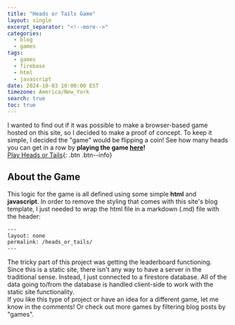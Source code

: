 ```yaml
---
title: "Heads or Tails Game"
layout: single
excerpt_separator: "<!--more-->"
categories:
  - blog
  - games
tags:
  - games
  - firebase
  - html
  - javascript
date: 2024-10-03 10:00:00 EST
timezone: America/New_York
search: true
toc: true
---
```


I wanted to find out if it was possible to make a browser-based game hosted on this site, so I decided to make a proof of concept. To keep it simple, I decided the "game" would be flipping a coin! See how many heads you can get in a row by **playing the game [here](/pages/heads_or_tails.md)!**
<br>
[Play Heads or Tails](/pages/heads_or_tails.md){: .btn .btn--info}

## About the Game

This logic for the game is all defined using some simple **html** and **javascript**. In order to remove the styling that comes with this site's blog template, I just needed to wrap the html file in a markdown (.md) file with the header:
```html
---
layout: none
permalink: /heads_or_tails/
---
```

The tricky part of this project was getting the leaderboard functioning. Since this is a static site, there isn't any way to have a server in the traditional sense. Instead, I just connected to a firestore database. All of the data going to/from the database is handled client-side to work with the static site functionality.
<br>
If you like this type of project or have an idea for a different game, let me know in the comments! Or check out more games by filtering blog posts by "games".
